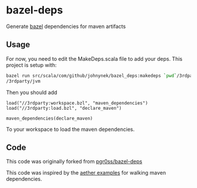 # bazel-deps

Generate [bazel](http://bazel.io/) dependencies for maven artifacts

## Usage

For now, you need to edit the MakeDeps.scala file to add your deps. This project is setup with:

```bash
bazel run src/scala/com/github/johnynek/bazel_deps:makedeps `pwd`/3rdparty/workspace.bzl `pwd`
/3rdparty/jvm
```

Then you should add 
```
load("//3rdparty:workspace.bzl", "maven_dependencies")
load("//3rdparty:load.bzl", "declare_maven")

maven_dependencies(declare_maven)
```

To your workspace to load the maven dependencies.

## Code
This code was originally forked from [pgr0ss/bazel-deps](https://github.com/pgr0ss/bazel-deps)

This code was inspired by the [aether examples](https://github.com/eclipse/aether-demo/blob/322fa556494335faaf3ad3b7dbe8f89aaaf6222d/aether-demo-snippets/src/main/java/org/eclipse/aether/examples/GetDependencyTree.java) for walking maven dependencies.
